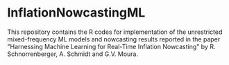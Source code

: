 # InflationNowcastingML
This repository contains the R codes for implementation of the unrestricted mixed-frequency ML models and nowcasting results reported in the paper "Harnessing Machine Learning for Real-Time Inflation Nowcasting" by R. Schnorrenberger, A. Schmidt and G.V. Moura.
